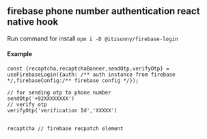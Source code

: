 ## firebase phone number authentication react native hook

Run command for install `npm i -D @itzsunny/firebase-login`

#### Example 
``` 
const {recaptcha,recaptchaBanner,sendOtp,verifyOtp} = useFirebaseLogin({auth: /** auth instance from firebase */,firebaseConfig:/** firebase config */});

// for sending otp to phone number 
sendOtp('+92XXXXXXXX')
// verify otp
verifyOtp('verification Id','XXXXX')


recaptcha // firebase recpatch element

```